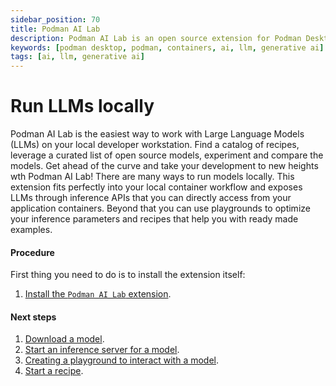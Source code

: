 ```yaml
---
sidebar_position: 70
title: Podman AI Lab
description: Podman AI Lab is an open source extension for Podman Desktop to work with LLMs.
keywords: [podman desktop, podman, containers, ai, llm, generative ai]
tags: [ai, llm, generative ai]
---
```


# Run LLMs locally

Podman AI Lab is the easiest way to work with Large Language Models (LLMs) on your local developer workstation. Find a catalog of recipes, leverage a curated list of open source models, experiment and compare the models. Get ahead of the curve and take your development to new heights wth Podman AI Lab!
There are many ways to run models locally. This extension fits perfectly into your local container workflow and exposes LLMs through inference APIs that you can directly access from your application containers. Beyond that you can use playgrounds to optimize your inference parameters and recipes that help you with ready made examples.

#### Procedure

First thing you need to do is to install the extension itself:

1. [Install the `Podman AI Lab` extension](/docs/ai-lab/installing).

#### Next steps

1. [Download a model](/docs/ai-lab/download-model).
1. [Start an inference server for a model](/docs/ai-lab/start-inference-server).
1. [Creating a playground to interact with a model](/docs/ai-lab/create-playground).
1. [Start a recipe](/docs/ai-lab/start-recipe).

